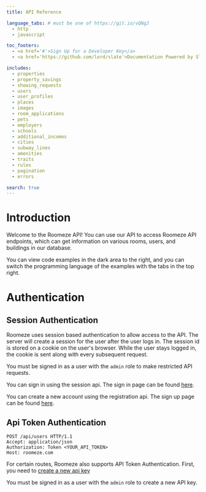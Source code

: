 ```yaml
---
title: API Reference

language_tabs: # must be one of https://git.io/vQNgJ
  - http
  - javascript

toc_footers:
  - <a href='#'>Sign Up for a Developer Key</a>
  - <a href='https://github.com/lord/slate'>Documentation Powered by Slate</a>

includes:
  - properties
  - property_savings
  - showing_requests
  - users
  - user_profiles
  - places
  - images
  - room_applications
  - pets
  - employers
  - schools
  - additional_incomes
  - cities
  - subway_lines
  - amenities
  - traits
  - rules
  - pagination
  - errors

search: true
---
```


# Introduction

Welcome to the Roomeze API! You can use our API to access Roomeze API endpoints, which can get information on various rooms, users, and buildings in our database.

You can view code examples in the dark area to the right, and you can switch the programming language of the examples with the tabs in the top right.

# Authentication

## Session Authentication

Roomeze uses session based authentication to allow access to the API. The server will create a session for the user after the user logs in. The session id is stored on a cookie on the user's browser. While the user stays logged in, the cookie is sent along with every subsequent request. 

<aside class="notice">
You must be signed in as a user with the <code>admin</code> role to make restricted API requests.
</aside>

You can sign in using the session api. The sign in page can be found [here](https://roomeze.com/users/sign_in).

You can create a new account using the registration api. The sign up page can be found [here](https://roomeze.com/users/sign_up).

## Api Token Authentication

```http
POST /api/users HTTP/1.1
Accept: application/json
Authorization: Token <YOUR_API_TOKEN>
Host: roomeze.com
```

For certain routes, Roomeze also supports API Token Authentication. First, you need to [create a new api key](https://roomeze.com/admin/api_keys)

<aside class="notice">
You must be signed in as a user with the <code>admin</code> role to create a new API key.
</aside>

<!-- <aside class="success">
Remember — a happy kitten is an authenticated kitten!
</aside>

<aside class="warning">Inside HTML code blocks like this one, you can't use Markdown, so use <code>&lt;code&gt;</code> blocks to denote code.</aside> -->
